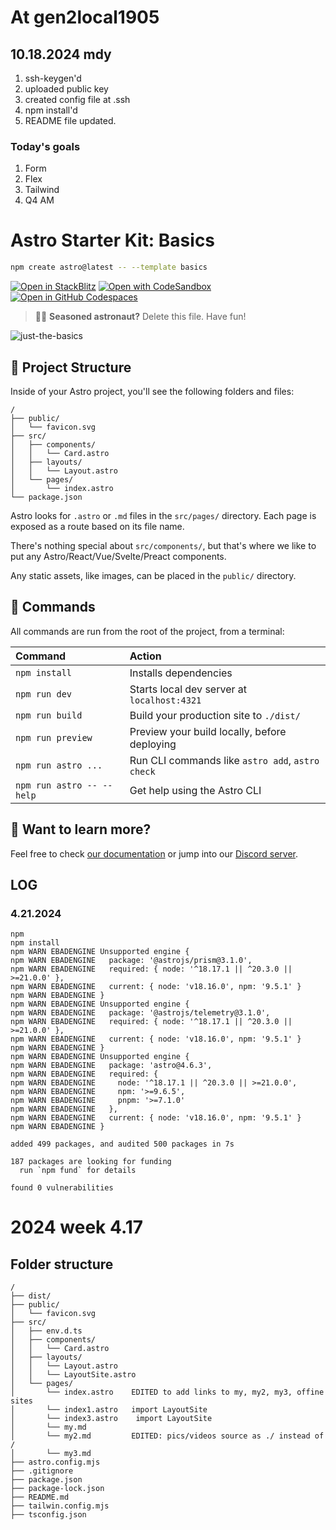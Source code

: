 
# At gen2local1905
## 10.18.2024 mdy

1. ssh-keygen'd
1. uploaded public key
1. created config file at .ssh
1. npm install'd
1. README file updated.

### Today's goals
1. Form
1. Flex
1. Tailwind
1. Q4 AM

# Astro Starter Kit: Basics

```sh
npm create astro@latest -- --template basics
```

[![Open in StackBlitz](https://developer.stackblitz.com/img/open_in_stackblitz.svg)](https://stackblitz.com/github/withastro/astro/tree/latest/examples/basics)
[![Open with CodeSandbox](https://assets.codesandbox.io/github/button-edit-lime.svg)](https://codesandbox.io/p/sandbox/github/withastro/astro/tree/latest/examples/basics)
[![Open in GitHub Codespaces](https://github.com/codespaces/badge.svg)](https://codespaces.new/withastro/astro?devcontainer_path=.devcontainer/basics/devcontainer.json)

> 🧑‍🚀 **Seasoned astronaut?** Delete this file. Have fun!

![just-the-basics](https://github.com/withastro/astro/assets/2244813/a0a5533c-a856-4198-8470-2d67b1d7c554)

## 🚀 Project Structure

Inside of your Astro project, you'll see the following folders and files:

```text
/
├── public/
│   └── favicon.svg
├── src/
│   ├── components/
│   │   └── Card.astro
│   ├── layouts/
│   │   └── Layout.astro
│   └── pages/
│       └── index.astro
└── package.json
```

Astro looks for `.astro` or `.md` files in the `src/pages/` directory. Each page is exposed as a route based on its file name.

There's nothing special about `src/components/`, but that's where we like to put any Astro/React/Vue/Svelte/Preact components.

Any static assets, like images, can be placed in the `public/` directory.

## 🧞 Commands

All commands are run from the root of the project, from a terminal:

| Command                   | Action                                           |
| :------------------------ | :----------------------------------------------- |
| `npm install`             | Installs dependencies                            |
| `npm run dev`             | Starts local dev server at `localhost:4321`      |
| `npm run build`           | Build your production site to `./dist/`          |
| `npm run preview`         | Preview your build locally, before deploying     |
| `npm run astro ...`       | Run CLI commands like `astro add`, `astro check` |
| `npm run astro -- --help` | Get help using the Astro CLI                     |

## 👀 Want to learn more?

Feel free to check [our documentation](https://docs.astro.build) or jump into our [Discord server](https://astro.build/chat).

## LOG

### 4.21.2024
```
npm 
npm install
npm WARN EBADENGINE Unsupported engine {
npm WARN EBADENGINE   package: '@astrojs/prism@3.1.0',
npm WARN EBADENGINE   required: { node: '^18.17.1 || ^20.3.0 || >=21.0.0' },
npm WARN EBADENGINE   current: { node: 'v18.16.0', npm: '9.5.1' }
npm WARN EBADENGINE }
npm WARN EBADENGINE Unsupported engine {
npm WARN EBADENGINE   package: '@astrojs/telemetry@3.1.0',
npm WARN EBADENGINE   required: { node: '^18.17.1 || ^20.3.0 || >=21.0.0' },
npm WARN EBADENGINE   current: { node: 'v18.16.0', npm: '9.5.1' }
npm WARN EBADENGINE }
npm WARN EBADENGINE Unsupported engine {
npm WARN EBADENGINE   package: 'astro@4.6.3',
npm WARN EBADENGINE   required: {
npm WARN EBADENGINE     node: '^18.17.1 || ^20.3.0 || >=21.0.0',
npm WARN EBADENGINE     npm: '>=9.6.5',
npm WARN EBADENGINE     pnpm: '>=7.1.0'
npm WARN EBADENGINE   },
npm WARN EBADENGINE   current: { node: 'v18.16.0', npm: '9.5.1' }
npm WARN EBADENGINE }

added 499 packages, and audited 500 packages in 7s

187 packages are looking for funding
  run `npm fund` for details

found 0 vulnerabilities

```

# 2024 week 4.17

## Folder structure


```text
/
├── dist/
├── public/
│   └── favicon.svg
├── src/
│   ├── env.d.ts
│   ├── components/
│   │   └── Card.astro
│   ├── layouts/
│   │   └── Layout.astro
│   │   └── LayoutSite.astro
│   └── pages/
│       └── index.astro    EDITED to add links to my, my2, my3, offine sites
│       └── index1.astro   import LayoutSite
│       └── index3.astro    import LayoutSite
│       └── my.md
│       └── my2.md         EDITED: pics/videos source as ./ instead of /
│       └── my3.md
├── astro.config.mjs
├── .gitignore
├── package.json
├── package-lock.json
├── README.md
├── tailwin.config.mjs
├── tsconfig.json
```
